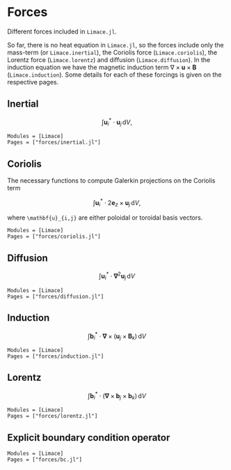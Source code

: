 # Forces

Different forces included in `Limace.jl`. 

So far, there is no heat equation in `Limace.jl`, so the forces include only the mass-term (or `Limace.inertial`), the Coriolis force (`Limace.coriolis`), the Lorentz force (`Limace.lorentz`) and diffusion (`Limace.diffusion`). 
In the induction equation we have the magnetic induction term $\nabla\times\mathbf{u}\times\mathbf{B}$ (`Limace.induction`). Some details for each of these forcings is given on the respective pages.

## Inertial

```math
\int \mathbf{u}_i^* \cdot \mathbf{u}_j\,\mathrm{d}V,
```

```@autodocs
Modules = [Limace]
Pages = ["forces/inertial.jl"]
```

## Coriolis

The necessary functions to compute Galerkin projections on the Coriolis term

```math
\int \mathbf{u}_i^* \cdot 2\mathbf{e}_z\times\mathbf{u}_j\,\mathrm{d}V,
```

where ``\mathbf{u}_{i,j}`` are either poloidal or toroidal basis vectors.

```@autodocs
Modules = [Limace]
Pages = ["forces/coriolis.jl"]
```

## Diffusion 

```math
\int \mathbf{u}_i^* \cdot \boldsymbol{\nabla}^2\mathbf{u}_j\,\mathrm{d}V
```

```@autodocs
Modules = [Limace]
Pages = ["forces/diffusion.jl"]
```

## Induction

```math
\int \mathbf{b}_i^* \cdot \boldsymbol{\nabla}\times\left(\mathbf{u}_j\times\mathbf{B}_k\right)\,\mathrm{d}V
```

```@autodocs
Modules = [Limace]
Pages = ["forces/induction.jl"]
```

## Lorentz

```math
\int \mathbf{b}_i^* \cdot \left(\boldsymbol{\nabla}\times\mathbf{b}_j\times\mathbf{b}_k\right)\,\mathrm{d}V
```

```@autodocs
Modules = [Limace]
Pages = ["forces/lorentz.jl"]
```


## Explicit boundary condition operator

```@autodocs
Modules = [Limace]
Pages = ["forces/bc.jl"]
```